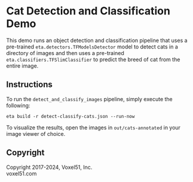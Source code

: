 # Cat Detection and Classification Demo

This demo runs an object detection and classification pipeline that uses a
pre-trained `eta.detectors.TFModelsDetector` model to detect cats in a
directory of images and then uses a pre-trained
`eta.classifiers.TFSlimClassifier` to predict the breed of cat from the entire
image.

## Instructions

To run the `detect_and_classify_images` pipeline, simply execute the following:

```
eta build -r detect-classify-cats.json --run-now
```

To visualize the results, open the images in `out/cats-annotated` in your image
viewer of choice.

## Copyright

Copyright 2017-2024, Voxel51, Inc.<br> voxel51.com
